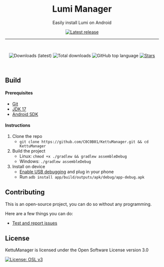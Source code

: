 <div align="center">
  
  # Lumi Manager

  Easily install Lumi on Android

  [![Latest release](https://img.shields.io/github/v/release/C0C0B01/LumiManager?color=3AB8BA&display_name=release&label=Latest&style=for-the-badge)](https://github.com/C0C0B01/LumiManager/releases/latest)
  
  ---

  <br>
  
  ![Downloads (latest)](https://img.shields.io/github/downloads/C0C0B01/LumiManager/latest/total?style=for-the-badge&logo=github&label=Downloads%20(Latest)&color=blue)
  ![Total downloads](https://img.shields.io/github/downloads/C0C0B01/LumiManager/total?style=for-the-badge&logo=github&label=Downloads%20(Total)&color=blue)
  ![GitHub top language](https://img.shields.io/github/languages/top/C0C0B01/LumiManager?style=for-the-badge)
    [![Stars](https://img.shields.io/github/stars/C0C0B01/LumiManager?logo=github&style=for-the-badge)](https://github.com/C0C0B01/LumiManager/stargazers)

  <br>
  
</div>

Build
---

#### Prerequisites
  - [Git](https://git-scm.com/downloads)
  - [JDK 17](https://www.oracle.com/java/technologies/javase/jdk11-archive-downloads.html)
  - [Android SDK](https://developer.android.com/studio)

#### Instructions

1. Clone the repo
    - `git clone https://github.com/C0C0B01/KettuManager.git && cd KettuManager`
2. Build the project
    - Linux: `chmod +x ./gradlew && gradlew assembleDebug`
    - Windows: `./gradlew assembleDebug`
3. Install on device
    - [Enable USB debugging](https://developer.android.com/studio/debug/dev-options) and plug in your phone
    - Run `adb install app/build/outputs/apk/debug/app-debug.apk`

## Contributing

This is an open-source project, you can do so without any programming.

Here are a few things you can do:

- [Test and report issues](https://github.com/C0C0B01/LumiManager/issues/new/choose)
    
License
---
KettuManager is licensed under the Open Software License version 3.0

[![License: OSL v3](https://img.shields.io/badge/License-OSL%20v3-blue.svg?style=for-the-badge)](https://github.com/C0C0B01/LumiManager/blob/main/LICENSE)
